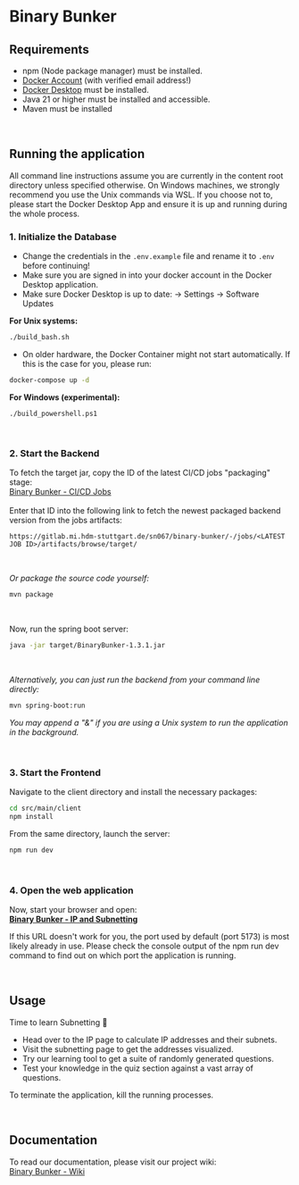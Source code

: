 # Binary Bunker



## Requirements
- npm (Node package manager) must be installed.
- <a href="https://app.docker.com/login">Docker Account</a> (with verified email address!)
- <a href="https://app.docker.com">Docker Desktop</a> must be installed. 
- Java 21 or higher must be installed and accessible.
- Maven must be installed

<br>

## Running the application
All command line instructions assume you are currently in the content root directory unless specified otherwise.
On Windows machines, we strongly recommend you use the Unix commands via WSL.
If you choose not to, please start the Docker Desktop App and ensure it is up and running during the whole process.

### 1. Initialize the Database
- Change the credentials in the <code>.env.example</code> file and rename it to <code>.env</code> before continuing!<br>
- Make sure you are signed in into your docker account in the Docker Desktop application.
- Make sure Docker Desktop is up to date: -> Settings -> Software Updates

**For Unix systems:**
```bash
./build_bash.sh
```

- On older hardware, the Docker Container might not start automatically. If this is the case for you, please run:
```bash
docker-compose up -d
```

**For Windows (experimental):**
```terminal
./build_powershell.ps1
```
<br>

### 2. Start the Backend
To fetch the target jar, copy the ID of the latest CI/CD jobs "packaging" stage:<br>
[Binary Bunker - CI/CD Jobs](https://gitlab.mi.hdm-stuttgart.de/sn067/binary-bunker/-/jobs)<br><br>
Enter that ID into the following link to fetch the newest packaged backend version from the jobs artifacts:
```url
https://gitlab.mi.hdm-stuttgart.de/sn067/binary-bunker/-/jobs/<LATEST JOB ID>/artifacts/browse/target/
```
<br>

_Or package the source code yourself:_
```bash
mvn package
```
<br>

Now, run the spring boot server:
```bash
java -jar target/BinaryBunker-1.3.1.jar
```
<br>

_Alternatively, you can just run the backend from your command line directly:_
```bash
mvn spring-boot:run
```
_You may append a "&" if you are using a Unix system to run the application in the background._

<br>

### 3. Start the Frontend
Navigate to the client directory and install the necessary packages:
```bash
cd src/main/client
npm install
```
From the same directory, launch the server:
```bash
npm run dev
```

<br>

### 4. Open the web application
Now, start your browser and open:<br>
**[Binary Bunker - IP and Subnetting](http://localhost:5173/)**<br>

If this URL doesn't work for you, the port used by default (port 5173) is most likely already in use.
Please check the console output of the npm run dev command to find out on which port the application is running.

<br>

## Usage
Time to learn Subnetting 🚀
<ul>
<li>Head over to the IP page to calculate IP addresses and their subnets.</li>
<li>Visit the subnetting page to get the addresses visualized.</li>
<li>Try our learning tool to get a suite of randomly generated questions.</li>
<li>Test your knowledge in the quiz section against a vast array of questions.</li>
</ul>
To terminate the application, kill the running processes.

<p>
<br>

## Documentation
To read our documentation, please visit our project wiki:<br>
[Binary Bunker - Wiki](https://gitlab.mi.hdm-stuttgart.de/sn067/binary-bunker/-/wikis/home)